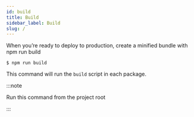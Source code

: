 ```yaml
---
id: build
title: Build
sidebar_label: Build
slug: /
---
```


When you’re ready to deploy to production, create a minified bundle with npm run build

```shell
$ npm run build
```

This command will run the `build` script in each package.

:::note

Run this command from the project root

:::
